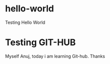 # hello-world
Testing Hello World

# Testing GIT-HUB
Myself Anuj, today i am learning Git-hub. Thanks
